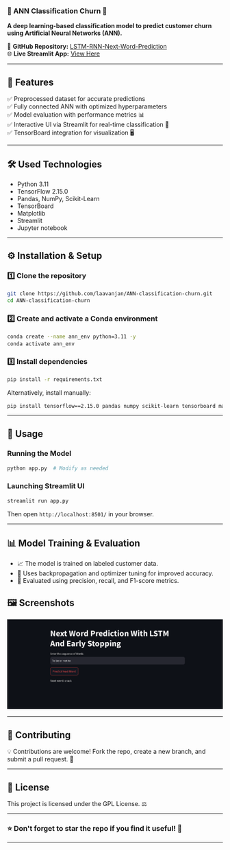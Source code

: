 
### **📌 ANN Classification Churn** 🚀  

**A deep learning-based classification model to predict customer churn using Artificial Neural Networks (ANN).**  

🔗 **GitHub Repository:** [LSTM-RNN-Next-Word-Prediction](https://github.com/laavanjan/LSTM-RNN-Next-Word-Prediction)  
🌐 **Live Streamlit App:** [View Here](https://lstm-rnn-next-word-prediction-maccjvzsqpjngzjehhaj7r.streamlit.app/)  

---

## **📂 Features**  

✅ Preprocessed dataset for accurate predictions  
✅ Fully connected ANN with optimized hyperparameters  
✅ Model evaluation with performance metrics 📊  
✅ Interactive UI via Streamlit for real-time classification 🎨  
✅ TensorBoard integration for visualization 🖥️  

---

## **🛠️ Used Technologies**

- Python 3.11  
- TensorFlow 2.15.0  
- Pandas, NumPy, Scikit-Learn  
- TensorBoard  
- Matplotlib  
- Streamlit
- Jupyter notebook  

---

## **⚙️ Installation & Setup**  

### **1️⃣ Clone the repository**  

```bash
git clone https://github.com/laavanjan/ANN-classification-churn.git
cd ANN-classification-churn
```

### **2️⃣ Create and activate a Conda environment**  

```bash
conda create --name ann_env python=3.11 -y
conda activate ann_env
```

### **3️⃣ Install dependencies**  

```bash
pip install -r requirements.txt
```

Alternatively, install manually:  

```bash
pip install tensorflow==2.15.0 pandas numpy scikit-learn tensorboard matplotlib streamlit ipykernel
```

---

## **🚀 Usage**  

### **Running the Model**  

```bash
python app.py  # Modify as needed
```

### **Launching Streamlit UI**  

```bash
streamlit run app.py
```

Then open `http://localhost:8501/` in your browser.  

---

## **📊 Model Training & Evaluation**  

- 📈 The model is trained on labeled customer data.  
- 🔄 Uses backpropagation and optimizer tuning for improved accuracy.  
- 🎯 Evaluated using precision, recall, and F1-score metrics.  


## **🖼️ Screenshots**  

![Model Output](img.png)  

---

## **🤝 Contributing**  

💡 Contributions are welcome! Fork the repo, create a new branch, and submit a pull request. 🚀  

---

## **📝 License**  

This project is licensed under the GPL License. ⚖️  

---

### ⭐ **Don't forget to star the repo if you find it useful!** 🌟  

---

